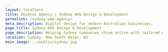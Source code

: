 ```yaml
---
layout: locations
title: Devonus Agency | Sydney Web Design & Development
permalink: /sydney-web-agency/
meta_description: Digital design for modern Australian businesses.
page_title: Sydney Web Design & Development
page_description: Helping Sydney companies shine online with tailored design and development.
location: Sydney, New South Wales, AU
main_image: ../public/sydney.jpg
---
```

